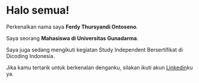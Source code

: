 # Halo semua! 

Perkenalkan nama saya **Ferdy Thursyandi Ontoseno**.<br>

Saya seorang **Mahasiswa di Universitas Gunadarma**.<br>

Saya juga sedang mengikuti kegiatan Study Independent Bersertifikat di Dicoding Indonesia.<br>

Jika kamu tertarik untuk berkenalan denganku, silakan ikuti akun [Linkedin](https://www.linkedin.com/in/ferdy-thursyandi-ontoseno/)ku ya.
